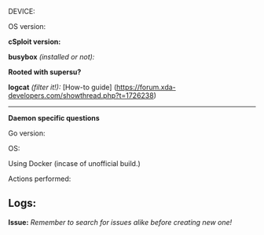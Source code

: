DEVICE:


OS version:


**cSploit version:**


**busybox** *(installed or not):*


**Rooted with supersu?**


**logcat** *(filter it!):*
[How-to guide] (https://forum.xda-developers.com/showthread.php?t=1726238)

------------------------------------------------------------------------------------------------------------------------------

**Daemon specific questions**

Go version:


OS:


Using Docker (incase of unofficial build.)

Actions performed:


Logs:
------------------------------------------------------------------------------------------------------------------------------

**Issue:**
*Remember to search for issues alike before creating new one!*

